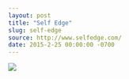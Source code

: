 ```yaml
---
layout: post
title: "Self Edge"
slug: self-edge
source: http://www.selfedge.com/
date: 2015-2-25 00:00:00 -0700
---
```


<img src="{{ site.url }}/assets/img/screenshots/self-edge.jpg">
